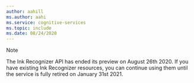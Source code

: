 ```yaml
---
author: aahill
ms.author: aahi
ms.service: cognitive-services
ms.topic: include
ms.date: 08/24/2020
---
```


> [!NOTE]
> The Ink Recognizer API has ended its preview on August 26th 2020. If you have existing Ink Recognizer resources, you can continue using them until the service is fully retired on January 31st 2021.
